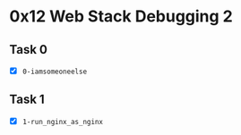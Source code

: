 # 0x12 Web Stack Debugging 2

## Task 0
- [x] `0-iamsomeoneelse`

## Task 1
- [x] `1-run_nginx_as_nginx`
